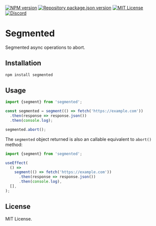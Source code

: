 [![NPM version](https://img.shields.io/npm/v/segmented?color=%23cb3837&style=flat-square)](https://www.npmjs.com/package/segmented)
[![Repository package.json version](https://img.shields.io/github/package-json/v/vilicvane/segmented?color=%230969da&label=repo&style=flat-square)](./package.json)
[![MIT License](https://img.shields.io/badge/license-MIT-999999?style=flat-square)](./LICENSE)
[![Discord](https://img.shields.io/badge/chat-discord-5662f6?style=flat-square)](https://discord.gg/wEVn2qcf8h)

# Segmented

Segmented async operations to abort.

## Installation

```sh
npm install segmented
```

## Usage

```ts
import {segment} from 'segmented';

const segmented = segment(() => fetch('https://example.com'))
  .then(response => response.json())
  .then(console.log);

segmented.abort();
```

The `segmented` object returned is also an callable equivalent to `abort()` method:

```ts
import {segment} from 'segmented';

useEffect(
  () =>
    segment(() => fetch('https://example.com'))
      .then(response => response.json())
      .then(console.log),
  [],
);
```

## License

MIT License.
